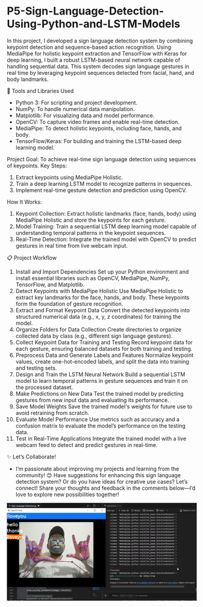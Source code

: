 # P5-Sign-Language-Detection-Using-Python-and-LSTM-Models

In this project, I developed a sign language detection system by combining keypoint detection and sequence-based action recognition. Using MediaPipe for holistic keypoint extraction and TensorFlow with Keras for deep learning, I built a robust LSTM-based neural network capable of handling sequential data. This system decodes sign language gestures in real time by leveraging keypoint sequences detected from facial, hand, and body landmarks.

🔧 Tools and Libraries Used
- Python 3: For scripting and project development.
- NumPy: To handle numerical data manipulation.
- Matplotlib: For visualizing data and model performance.
- OpenCV: To capture video frames and enable real-time detection.
- MediaPipe: To detect holistic keypoints, including face, hands, and body.
- TensorFlow/Keras: For building and training the LSTM-based deep learning model.

Project Goal:
To achieve real-time sign language detection using sequences of keypoints.
Key Steps:
1. Extract keypoints using MediaPipe Holistic.
2. Train a deep learning LSTM model to recognize patterns in sequences.
3. Implement real-time gesture detection and prediction using OpenCV.

How It Works:
1. Keypoint Collection: Extract holistic landmarks (face, hands, body) using MediaPipe Holistic and store the keypoints for each gesture.
2. Model Training: Train a sequential LSTM deep learning model capable of understanding temporal patterns in the keypoint sequences.
3. Real-Time Detection: Integrate the trained model with OpenCV to predict gestures in real time from live webcam input.

📋 Project Workflow
1. Install and Import Dependencies
Set up your Python environment and install essential libraries such as OpenCV, MediaPipe, NumPy, TensorFlow, and Matplotlib.
2. Detect Keypoints with MediaPipe Holistic
Use MediaPipe Holistic to extract key landmarks for the face, hands, and body. These keypoints form the foundation of gesture recognition.
3. Extract and Format Keypoint Data
Convert the detected keypoints into structured numerical data (e.g., x, y, z coordinates) for training the model.
4. Organize Folders for Data Collection
Create directories to organize collected data by class (e.g., different sign language gestures).
5. Collect Keypoint Data for Training and Testing
Record keypoint data for each gesture, ensuring balanced datasets for both training and testing.
6. Preprocess Data and Generate Labels and Features
Normalize keypoint values, create one-hot-encoded labels, and split the data into training and testing sets.
7. Design and Train the LSTM Neural Network
Build a sequential LSTM model to learn temporal patterns in gesture sequences and train it on the processed dataset.
8. Make Predictions on New Data
Test the trained model by predicting gestures from new input data and evaluating its performance.
9. Save Model Weights
Save the trained model's weights for future use to avoid retraining from scratch.
10. Evaluate Model Performance
Use metrics such as accuracy and a confusion matrix to evaluate the model’s performance on the testing data.
11. Test in Real-Time Applications
Integrate the trained model with a live webcam feed to detect and predict gestures in real-time.

✨ Let’s Collaborate!
- I’m passionate about improving my projects and learning from the community! 😊
Have suggestions for enhancing this sign language detection system? Or do you have ideas for creative use cases? Let’s connect! Share your thoughts and feedback in the comments below—I’d love to explore new possibilities together!

<img src="https://github.com/iamramzan/P5-Sign-Language-Detection-Using-Python-and-LSTM-Models/blob/main/Sign%20Language%20Detection.png">
